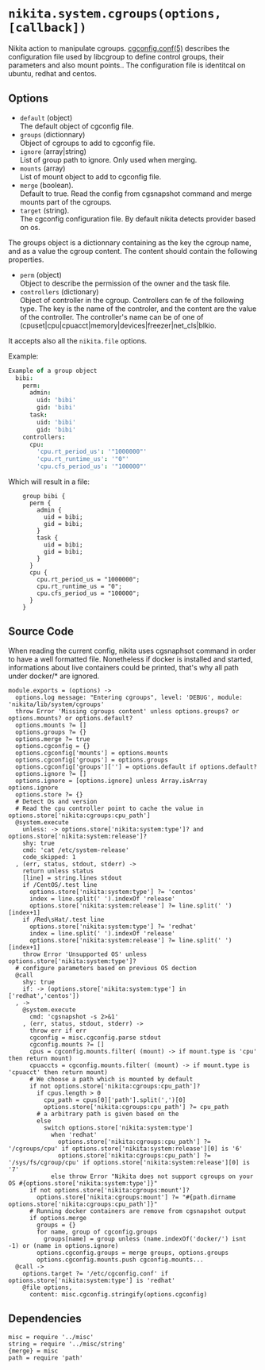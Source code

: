 
# `nikita.system.cgroups(options, [callback])`

Nikita action to manipulate cgroups. [cgconfig.conf(5)] describes the 
configuration file used by libcgroup to define control groups, their parameters 
and also mount points.. The configuration file is identitcal on ubuntu, redhat 
and centos.

## Options

* `default` (object)   
  The default object of cgconfig file.   
* `groups` (dictionnary)   
  Object of cgroups to add to cgconfig file.   
* `ignore` (array|string)   
  List of group path to ignore. Only used when merging.   
* `mounts` (array)   
  List of mount object to add to cgconfig file.   
* `merge` (boolean).   
  Default to true. Read the config from cgsnapshot command and merge mounts part
  of the cgroups.   
* `target` (string).   
  The cgconfig configuration file. By default nikita detects provider based on 
  os.   

The groups object is a dictionnary containing as the key the cgroup name, and 
as a value the cgroup content. The content should contain the following 
properties.
    
* `perm` (object)   
  Object to describe the permission of the owner and the task file.   
* `controllers` (dictionary)   
  Object of controller in the cgroup. Controllers can fe of the following 
  type. The key is the name of the controler, and the content are the value 
  of the controller. The controller's name can be of one of 
  (cpuset|cpu|cpuacct|memory|devices|freezer|net_cls|blkio.   

It accepts also all the `nikita.file` options.

Example:

```cson
Example of a group object
  bibi:
    perm:
      admin:
        uid: 'bibi'
        gid: 'bibi'
      task:
        uid: 'bibi'
        gid: 'bibi'
    controllers:
      cpu:
        'cpu.rt_period_us': '"1000000"'
        'cpu.rt_runtime_us': '"0"'
        'cpu.cfs_period_us': '"100000"'
```

Which will result in a file:

```text
    group bibi {
      perm {
        admin {
          uid = bibi;
          gid = bibi;
        }
        task {
          uid = bibi;
          gid = bibi;
        }
      }
      cpu {
        cpu.rt_period_us = "1000000";
        cpu.rt_runtime_us = "0";
        cpu.cfs_period_us = "100000";
      }
    }
```

## Source Code

When reading the current config, nikita uses cgsnaphsot command in order to 
have a well formatted file. Nonetheless if docker is installed and started, 
informations about live containers could be printed, that's why all path under 
docker/* are ignored.

    module.exports = (options) ->
      options.log message: "Entering cgroups", level: 'DEBUG', module: 'nikita/lib/system/cgroups'
      throw Error 'Missing cgroups content' unless options.groups? or options.mounts? or options.default?
      options.mounts ?= []
      options.groups ?= {}
      options.merge ?= true
      options.cgconfig = {}
      options.cgconfig['mounts'] = options.mounts
      options.cgconfig['groups'] = options.groups
      options.cgconfig['groups'][''] = options.default if options.default?
      options.ignore ?= []
      options.ignore = [options.ignore] unless Array.isArray options.ignore
      options.store ?= {}
      # Detect Os and version
      # Read the cpu controller point to cache the value in options.store['nikita:cgroups:cpu_path']
      @system.execute
        unless: -> options.store['nikita:system:type']? and options.store['nikita:system:release']?
        shy: true
        cmd: 'cat /etc/system-release'
        code_skipped: 1
      , (err, status, stdout, stderr) ->
        return unless status
        [line] = string.lines stdout
        if /CentOS/.test line
          options.store['nikita:system:type'] ?= 'centos'
          index = line.split(' ').indexOf 'release'
          options.store['nikita:system:release'] ?= line.split(' ')[index+1]
        if /Red\sHat/.test line
          options.store['nikita:system:type'] ?= 'redhat'
          index = line.split(' ').indexOf 'release'
          options.store['nikita:system:release'] ?= line.split(' ')[index+1]
        throw Error 'Unsupported OS' unless options.store['nikita:system:type']?
      # configure parameters based on previous OS dection
      @call
        shy: true
        if: -> (options.store['nikita:system:type'] in ['redhat','centos'])
      , ->
        @system.execute
          cmd: 'cgsnapshot -s 2>&1'
        , (err, status, stdout, stderr) ->
          throw err if err
          cgconfig = misc.cgconfig.parse stdout
          cgconfig.mounts ?= []
          cpus = cgconfig.mounts.filter( (mount) -> if mount.type is 'cpu' then return mount)
          cpuaccts = cgconfig.mounts.filter( (mount) -> if mount.type is 'cpuacct' then return mount)
          # We choose a path which is mounted by default
          if not options.store['nikita:cgroups:cpu_path']?
            if cpus.length > 0
              cpu_path = cpus[0]['path'].split(',')[0]
              options.store['nikita:cgroups:cpu_path'] ?= cpu_path
            # a arbitrary path is given based on the
            else
              switch options.store['nikita:system:type']
                when 'redhat'
                  options.store['nikita:cgroups:cpu_path'] ?= '/cgroups/cpu' if options.store['nikita:system:release'][0] is '6'
                  options.store['nikita:cgroups:cpu_path'] ?= '/sys/fs/cgroup/cpu' if options.store['nikita:system:release'][0] is '7'
                else throw Error "Nikita does not support cgroups on your OS #{options.store['nikita:system:type']}"
          if not options.store['nikita:cgroups:mount']?
            options.store['nikita:cgroups:mount'] ?= "#{path.dirname options.store['nikita:cgroups:cpu_path']}"
          # Running docker containers are remove from cgsnapshot output
          if options.merge
            groups = {}
            for name, group of cgconfig.groups
              groups[name] = group unless (name.indexOf('docker/') isnt -1) or (name in options.ignore)
            options.cgconfig.groups = merge groups, options.groups
            options.cgconfig.mounts.push cgconfig.mounts...
      @call ->
        options.target ?= '/etc/cgconfig.conf' if options.store['nikita:system:type'] is 'redhat'
        @file options,
          content: misc.cgconfig.stringify(options.cgconfig)

## Dependencies

    misc = require '../misc'
    string = require '../misc/string'
    {merge} = misc
    path = require 'path'

[cgconfig.conf(5)]: https://linux.die.net/man/5/cgconfig.conf
